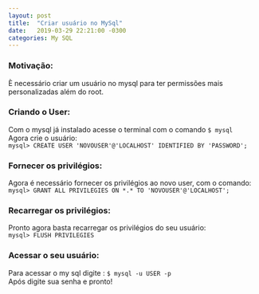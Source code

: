 ```yaml
---
layout: post
title:  "Criar usuário no MySql"
date:   2019-03-29 22:21:00 -0300
categories: My SQL
---
```

### Motivação:
È necessário criar um usuário no mysql para ter permissões mais personalizadas além do root.

### Criando o User:
Com o mysql já instalado acesse o terminal com o comando `$ mysql `  
Agora crie o usuário:  
`mysql> CREATE USER 'NOVOUSER'@'LOCALHOST' IDENTIFIED BY 'PASSWORD'; `  

### Fornecer os privilégios:  
Agora é necessário fornecer os privilégios ao novo user, com o comando:  
`mysql> GRANT ALL PRIVILEGIES ON *.* TO 'NOVOUSER'@'LOCALHOST'; `  

### Recarregar os privilégios:
Pronto agora basta recarregar os privilégios do seu usuário:  
`mysql> FLUSH PRIVILEGIES`  

### Acessar o seu usuário:  
Para acessar o my sql digite :
`$ mysql -u USER -p `  
Após digite sua senha e pronto!



